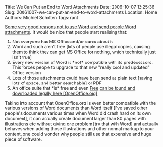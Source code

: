 Title: We Can Put an End to Word Attachments
Date: 2006-10-07 12:25:36
Slug: 20061007-we-can-put-an-end-to-word-attachments
Location: Home
Authors: Michiel Scholten
Tags: rant

<p><a href="http://www.gnu.org/philosophy/no-word-attachments.html">Some very good reasons not to use Word and send people Word attachments</a>. It would be nice that people start realising that:</p>

<ol>
<li>Not everyone has MS Office and/or cares about it</li>
<li>Word and such aren't free [lots of people use illegal copies, causing them to think they can get MS Office for nothing, which technically just isn't true]</li>
<li>Every new version of Word is *not* compatible with its predecessors. This forces people to upgrade to that new "really cool and updated" Office version</li>
<li>Lots of those attachments could have been send as plain text [saving lots of space, and better searchable] or PDF</li>
<li>An office suite that *is* free and even <a href="http://en.wikipedia.org/wiki/Free_software">Free</a> <a href="http://openoffice.org/">can be found and downloaded legally here [OpenOffice.org]</a></li>
</ol>

<p>Taking into account that OpenOffice.org is even better compatible with the various versions of Word documents than Word itself [I've saved other people's documents various times when Word did crash hard on its own document], it can actually create document larger than 80 pages with illustrations etc without giving one problem [try that with Word] and actually behaves when adding those illustrations and other normal markup to your content, one could wonder why people still use that expensive and huge piece of software.</p>